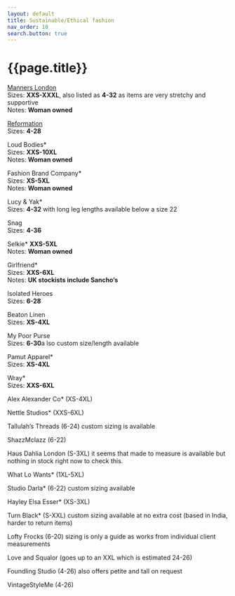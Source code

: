 ```yaml
---
layout: default
title: Sustainable/Ethical fashion
nav_order: 10
search.button: true
---
```


# {{page.title}}

[Manners London](https://www.mannersldn.com/?gclid=Cj0KCQjw5-WRBhCKARIsAAId9Fmq_XNgODKPht4voQ1hMc20mLmxTaXb4qXYy7oQh00NYID0Z0byB_kaAny_EALw_wcB)<br/>
Sizes: **XXS-XXXL**, also listed as **4-32** as items are very stretchy and supportive<br/>
Notes: **Woman owned**

[Reformation](https://www.thereformation.com/)<br/>
Sizes: **4-28**

Loud Bodies* <br/>
Sizes: **XXS-10XL**<br/>
Notes: **Woman owned**

Fashion Brand Company* <br/>
Sizes: **XS-5XL**<br/>
Notes: **Woman owned**

Lucy & Yak* <br/>
Sizes: **4-32** with long leg lengths available below a size 22

Snag<br/>
Sizes: **4-36**

Selkie* **XXS-5XL**<br/>
Notes: **Woman owned**

Girlfriend* <br/>
Sizes: **XXS-6XL**<br/>
Notes: **UK stockists include Sancho’s**

Isolated Heroes<br/>
Sizes: **6-28**

Beaton Linen<br/>
Sizes: **XS-4XL**

My Poor Purse<br/>
Sizes: **6-30**a lso custom size/length available

Pamut Apparel* <br/>
Sizes: **XS-4XL**

Wray* <br/>
Sizes: **XXS-6XL**

Alex Alexander Co* (XS-4XL)

Nettle Studios* (XXS-6XL)

Tallulah’s Threads (6-24) custom sizing is available

ShazzMclazz (6-22)

Haus Dahlia London (S-3XL) it seems that made to measure is available but nothing in stock right now to check this.

What Lo Wants* (1XL-5XL)

Studio Darla* (6-22) custom sizing available

Hayley Elsa Esser* (XS-3XL)

Turn Black* (S-XXL) custom sizing available at no extra cost (based in India, harder to return items)

Lofty Frocks (6-20) sizing is only a guide as works from individual client measurements

Love and Squalor (goes up to an XXL which is estimated 24-26)

Foundling Studio (4-26) also offers petite and tall on request

VintageStyleMe (4-26)